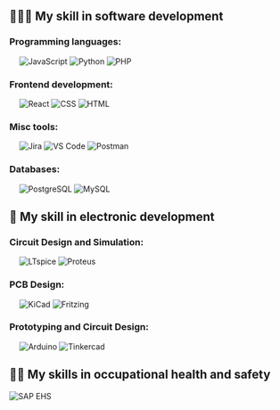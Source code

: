 ## 👩🏻‍💻 My skill in software development

### Programming languages:
&emsp;
![JavaScript](https://img.shields.io/badge/-JavaScript-000?&logo=JavaScript)
![Python](https://img.shields.io/badge/-Python-000?&logo=Python)
![PHP](https://img.shields.io/badge/-PHP-000?&logo=PHP)

### Frontend development:
&emsp;
![React](https://img.shields.io/badge/-React-000?&logo=React)
![CSS](https://img.shields.io/badge/-CSS-000?&logo=CSS3)
![HTML](https://img.shields.io/badge/-HTML-000?&logo=HTML5)

### Misc tools:
&emsp;
![Jira](https://img.shields.io/badge/-Jira-000?&logo=Jira)
![VS Code](https://img.shields.io/badge/-VS%20Code-000?&logo=Visual-Studio-Code)
![Postman](https://img.shields.io/badge/-Postman-000?&logo=Postman)

### Databases:
&emsp;
![PostgreSQL](https://img.shields.io/badge/-PostgreSQL-000?&logo=PostgreSQL)
![MySQL](https://img.shields.io/badge/-MySQL-000?&logo=MySQL)






## 🧩 My skill in electronic development

### Circuit Design and Simulation:
&emsp;
![LTspice](https://img.shields.io/badge/-LTspice-000000?&logo=LTspice&logoColor=white)
![Proteus](https://img.shields.io/badge/-Proteus-000000?&logo=Proteus&logoColor=white)

### PCB Design:
&emsp;
![KiCad](https://img.shields.io/badge/-KiCad-000000?&logo=KiCad&logoColor=white)
![Fritzing](https://img.shields.io/badge/-Fritzing-000000?&logo=Fritzing&logoColor=white)

### Prototyping and Circuit Design:
&emsp;
![Arduino](https://img.shields.io/badge/-Arduino-000000?&logo=Arduino&logoColor=white)
![Tinkercad](https://img.shields.io/badge/-Tinkercad-000000?&logo=Tinkercad&logoColor=white)


## 👷‍♀️ My skills in occupational health and safety

![SAP EHS](https://img.shields.io/badge/-SAP_EHS-000000?&logo=SAP&logoColor=white)






